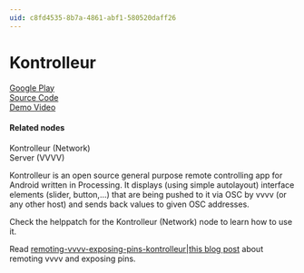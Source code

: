 ```yaml
---
uid: c8fd4535-8b7a-4861-abf1-580520daff26
---
```


# Kontrolleur


<a href="https://play.google.com/store/apps/details?id=processing.test.kontrolleur&hl=en" class="extURL" target="_blank">Google Play</a>  
<a href="https://github.com/vvvv/Kontrolleur" class="extURL" target="_blank">Source Code</a>  
<a href="http://vimeo.com/22041214" class="extURL" target="_blank">Demo Video</a>  


#### Related nodes
<span class="node">Kontrolleur (Network)</span>  
<span class="node">Server (VVVV)</span>  



Kontrolleur is an open source general purpose remote controlling app for Android written in Processing. It displays (using simple autolayout) interface elements (slider, button,...) that are being pushed to it via OSC by vvvv (or any other host) and sends back values to given OSC addresses.  

Check the helppatch for the <span class="node">Kontrolleur (Network)</span> node to learn how to use it.   

Read <a href="https://vvvv.org/blog/remoting-vvvv-exposing-pins-kontrolleur|this blog post" class="extURL blog" target="_blank">remoting-vvvv-exposing-pins-kontrolleur|this blog post</a> about remoting vvvv and exposing pins.  




